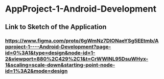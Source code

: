 # AppProject-1-Android-Development
## Link to Sketch of the Application 
### https://www.figma.com/proto/6gWmNz7DlONaeYSg5EEtmb/Approject-1----Android-Development?page-id=0%3A1&type=design&node-id=1-2&viewport=880%2C429%2C1&t=CrWWlNL95DsuWHyx-1&scaling=scale-down&starting-point-node-id=1%3A2&mode=design
